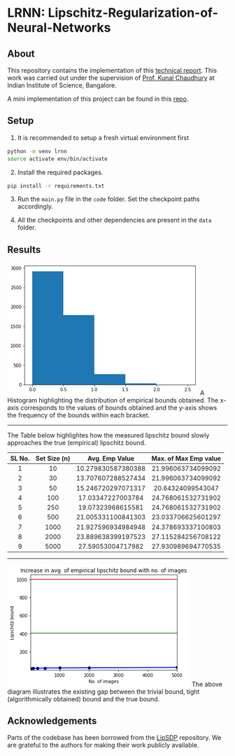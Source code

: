 # LRNN: Lipschitz-Regularization-of-Neural-Networks

## About

This repository contains the implementation of this [technical report](https://sarosijbose.github.io/files/Report_IISc_internship.pdf). This work was carried out under the supervision of [Prof. Kunal Chaudhury](https://sites.google.com/site/kunalnchaudhury/home?authuser=0) at Indian Institute of Science, Bangalore. 

A mini implementation of this project can be found in this [repo](https://github.com/sarosijbose/Trivial-Lipschitz-Bound-Estimation).

## Setup

1. It is recommended to setup a fresh virtual environment first
```bash
python -m venv lrnn
source activate env/bin/activate
```
2. Install the required packages.

```bash
pip install -r requirements.txt
```
3. Run the ```main.py``` file in the ```code``` folder. Set the checkpoint paths accordingly.

4. All the checkpoints and other dependencies are present in the ```data``` folder.

## Results

<img src = "./utils/histogram3.png">
A Histogram highlighting the distribution of empirical bounds obtained. The x-axis corresponds to the values of bounds obtained and the y-axis shows the frequency of the bounds within each bracket.  

---

The Table below highlightes how the measured lipschitz bound slowly approaches the true (empirical) lipschitz bound.

SL No. | Set Size (n) | Avg. Emp Value | Max. of Max Emp value
:---: | :---: | :---: | :---:
1 | 10 | 10.279830587380388 | 21.996063734099092
2 | 30 | 13.707607288527434 | 21.996063734099092
3 | 50 | 15.246720297071317 | 20.64324099543047
4 | 100 | 17.03347227003784 | 24.768061532731902
5 | 250 | 19.07323968615581 | 24.768061532731902
6 | 500 | 21.005331100841303 | 23.033706625601297
7 | 1000 | 21.927596934984948 | 24.378693337100803
8 | 2000 | 23.889638399197523 | 27.115284256708122
9 | 5000 | 27.59053004717982 | 27.930989694770535

---

<img src = "./utils/gap_in_bounds.png">
The above diagram illustrates the existing gap between the trivial bound, tight (algorithmically obtained) bound and the true bound.

## Acknowledgements

Parts of the codebase has been borrowed from the [LipSDP](https://github.com/arobey1/LipSDP) repository. We are grateful to the authors for making their work publicly available. 

